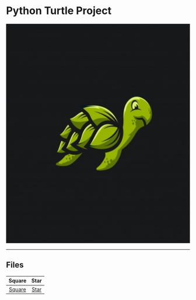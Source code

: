 # Python Turtle Project
<center>
<img src='https://github.com/mrprogrammer2938/Turtle-Project/blob/master/Scr/turtle-logo.jpg' width=600 height=600 >
</center>
<hr>

## Files
Square | Star  |
:----: | :----:|
[Square](https://github.com/mrprogrammer2938/Turtle-Project/tree/master/File/Square) |[Star](https://github.com/mrprogrammer2938/Turtle-Project/tree/master/File/Star)

<br>
